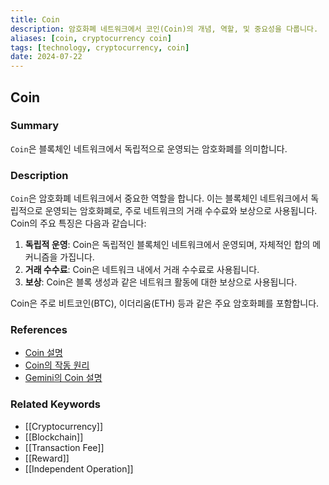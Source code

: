 ```yaml
---
title: Coin
description: 암호화폐 네트워크에서 코인(Coin)의 개념, 역할, 및 중요성을 다룹니다.
aliases: [coin, cryptocurrency coin]
tags: [technology, cryptocurrency, coin]
date: 2024-07-22
---
```


## Coin

### Summary

`Coin`은 블록체인 네트워크에서 독립적으로 운영되는 암호화폐를 의미합니다.

### Description

`Coin`은 암호화폐 네트워크에서 중요한 역할을 합니다. 이는 블록체인 네트워크에서 독립적으로 운영되는 암호화폐로, 주로 네트워크의 거래 수수료와 보상으로 사용됩니다. Coin의 주요 특징은 다음과 같습니다:

1. **독립적 운영**: Coin은 독립적인 블록체인 네트워크에서 운영되며, 자체적인 합의 메커니즘을 가집니다.
2. **거래 수수료**: Coin은 네트워크 내에서 거래 수수료로 사용됩니다.
3. **보상**: Coin은 블록 생성과 같은 네트워크 활동에 대한 보상으로 사용됩니다.

Coin은 주로 비트코인(BTC), 이더리움(ETH) 등과 같은 주요 암호화폐를 포함합니다.

### References

- [Coin 설명](https://en.wikipedia.org/wiki/Cryptocurrency)
- [Coin의 작동 원리](https://ethereum.org/en/glossary/#coin)
- [Gemini의 Coin 설명](https://www.gemini.com/cryptopedia/search?query=coin)

### Related Keywords

- [[Cryptocurrency]]
- [[Blockchain]]
- [[Transaction Fee]]
- [[Reward]]
- [[Independent Operation]]

